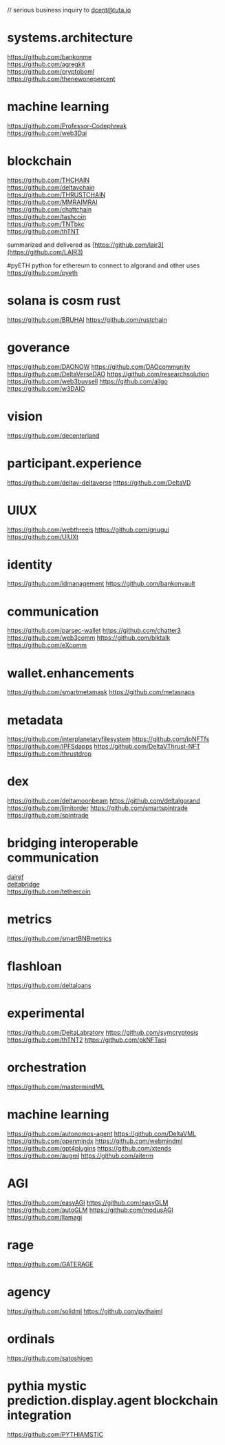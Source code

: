 // serious business inquiry to dcent@tuta.io
# systems.architecture
https://github.com/bankonme<br />
https://github.com/agregkit<br />
https://github.com/cryptoboml<br />
https://github.com/thenewonepercent<br />

# machine learning
https://github.com/Professor-Codephreak<br />
https://github.com/web3Dai<br />

# blockchain 
https://github.com/THCHAIN<br />
https://github.com/deltavchain<br />
https://github.com/THRUSTCHAIN<br />
https://github.com/MMRAIMRAI<br />
https://github.com/chattchain<br />
https://github.com/tashcoin<br />
https://github.com/TNTbkc<br />
https://github.com/thTNT<br />

summarized and delivered as [https://github.com/lair3](https://github.com/LAIR3)

#pyETH python for ethereum to connect to algorand and other uses
https://github.com/pyeth

# solana is cosm rust
https://github.com/BRUHAI
https://github.com/rustchain

# goverance
https://github.com/DAONOW
https://github.com/DAOcommunity
https://github.com/DeltaVerseDAO
https://github.com/researchsolution
https://github.com/web3buysell
https://github.com/ailgo
https://github.com/w3DAIO

# vision
https://github.com/decenterland

# participant.experience
https://github.com/deltav-deltaverse
https://github.com/DeltaVD

# UIUX
https://github.com/webthreejs
https://github.com/gnugui
https://github.com/UIUXt

# identity
https://github.com/idmanagement
https://github.com/bankonvault

# communication
https://github.com/parsec-wallet
https://github.com/chatter3
https://github.com/web3comm
https://github.com/blktalk
https://github.com/eXcomm

# wallet.enhancements
https://github.com/smartmetamask
https://github.com/metasnaps

# metadata
https://github.com/interplanetaryfilesystem
https://github.com/ipNFTfs
https://github.com/IPFSdapps
https://github.com/DeltaVThrust-NFT
https://github.com/thrustdrop

# dex
https://github.com/deltamoonbeam
https://github.com/deltalgorand
https://github.com/limitorder
https://github.com/smartspintrade
https://github.com/spintrade

# bridging interoperable communication
<a href="https://github.com/dairef">dairef</a><br />
<a href="https://github.com/deltabridge">deltabridge</a><br />
https://github.com/tethercoin

# metrics
https://github.com/smartBNBmetrics

# flashloan
https://github.com/deltaloans

# experimental
https://github.com/DeltaLabratory
https://github.com/symcryptosis
https://github.com/thTNT2
https://github.com/pkNFTapi

# orchestration
https://github.com/mastermindML

# machine learning
https://github.com/autonomos-agent
https://github.com/DeltaVML
https://github.com/openmindx
https://github.com/webmindml
https://github.com/gpt4plugins
https://github.com/xtends
https://github.com/augml
https://github.com/aiterm

# AGI
https://github.com/easyAGI
https://github.com/easyGLM
https://github.com/autoGLM
https://github.com/modusAGI
https://github.com/llamagi

# rage
https://github.com/GATERAGE

# agency
https://github.com/solidml
https://github.com/pythaiml

# ordinals
https://github.com/satoshigen

# pythia mystic prediction.display.agent blockchain integration
https://github.com/PYTHIAMSTIC



